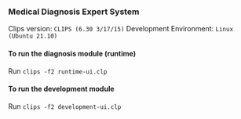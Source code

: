 ### Medical Diagnosis Expert System

Clips version: `CLIPS (6.30 3/17/15)`
Development Environment: `Linux (Ubuntu 21.10)`

#### To run the diagnosis module (runtime)

Run `clips -f2 runtime-ui.clp`

#### To run the development module

Run `clips -f2 development-ui.clp`
